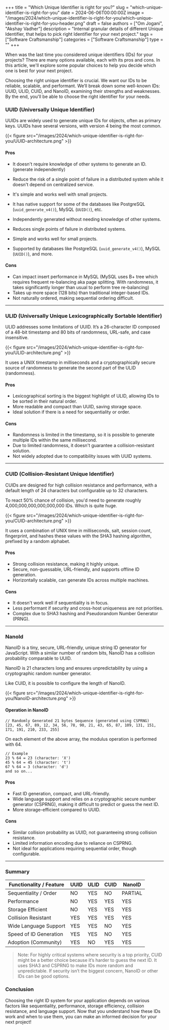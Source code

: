 +++
title = "Which Unique Identifier is right for you?"
slug = "which-unique-identifier-is-right-for-you"
date = 2024-06-06T00:00:00Z
image = "/images/2024/which-unique-identifier-is-right-for-you/which-unique-identifier-is-right-for-you-header.png"
draft = false
authors = ["Om Jogani", "Akshay Vadher"]
description = "Internal granular details of different Unique Identifier, that helps to pick right Identifier for your next project."
tags = ["Software Craftsmanship"]
categories = ["Software Craftsmanship"]
type = ""
+++

When was the last time you considered unique identifiers (IDs) for your projects? There are many options available, each with its pros and cons. In this article, we'll explore some popular choices to help you decide which one is best for your next project.

Choosing the right unique identifier is crucial. We want our IDs to be reliable, scalable, and performant. We’ll break down some well-known IDs: UUID, ULID, CUID, and NanoID, examining their strengths and weaknesses. By the end, you'll be able to choose the right identifier for your needs.

### UUID (Universally Unique Identifier)

UUIDs are widely used to generate unique IDs for objects, often as primary keys. UUIDs have several versions, with version 4 being the most common.


{{< figure src="/images/2024/which-unique-identifier-is-right-for-you/UUID-architecture.png" >}}

#### Pros

- It doesn't require knowledge of other systems to generate an ID. (generate independently)
- Reduce the risk of a single point of failure in a distributed system while it doesn't depend on centralized service.
- It's simple and works well with small projects.
- It has native support for some of the databases like PostgreSQL (`uuid_generate_v4()`), MySQL (`UUID()`), etc.

- Independently generated without needing knowledge of other systems.
- Reduces single points of failure in distributed systems.
- Simple and works well for small projects.
- Supported by databases like PostgreSQL (`uuid_generate_v4()`), MySQL (`UUID()`), and more.

#### Cons

- Can impact insert performance in MySQL (MySQL uses B+ tree which requires frequent re-balancing aka page splitting. With randomness, it takes significantly longer than usual to perform tree re-balancing)
- Takes up more space (128 bits) than traditional integer-based IDs.
- Not naturally ordered, making sequential ordering difficult.

---

### ULID (Universally Unique Lexicographically Sortable Identifier)

ULID addresses some limitations of UUID. It’s a 26-character ID composed of a 48-bit timestamp and 80 bits of randomness, URL-safe, and case insensitive.

{{< figure src="/images/2024/which-unique-identifier-is-right-for-you/ULID-architecture.png" >}}

It uses a UNIX timestamp in milliseconds and a cryptographically secure source of randomness to generate the second part of the ULID (randomness).

#### Pros

- Lexicographical sorting is the biggest highlight of ULID, allowing IDs to be sorted in their natural order.
- More readable and compact than UUID, saving storage space.
- Ideal solution if there is a need for sequentiality or order.

#### Cons

- Randomness is limited in the timestamp, so it is possible to generate multiple IDs within the same millisecond.
- Due to limited randomness, it doesn't guarantee a collision-resistant solution.
- Not widely adopted due to compatibility issues with UUID systems.

---

### CUID (Collision-Resistant Unique Identifier)

CUIDs are designed for high collision resistance and performance, with a default length of 24 characters but configurable up to 32 characters.

To react 50% chance of collision, you'd need to generate roughly 4,000,000,000,000,000,000 IDs. Which is quite huge.

{{< figure src="/images/2024/which-unique-identifier-is-right-for-you/CUID-architecture.png" >}}

It uses a combination of UNIX time in milliseconds, salt, session count, fingerprint, and hashes these values with the SHA3 hashing algorithm, prefixed by a random alphabet.

#### Pros

- Strong collision resistance, making it highly unique.
- Secure, non-guessable, URL-friendly, and supports offline ID generation.
- Horizontally scalable, can generate IDs across multiple machines.

#### Cons

- It doesn't work well if sequentiality is in focus.
- Less performant if security and cross-host uniqueness are not priorities.
- Complex due to SHA3 hashing and Pseudorandom Number Generator (PRNG).


---

### NanoId

NanoID is a tiny, secure, URL-friendly, unique string ID generator for JavaScript. With a similar number of random bits, NanoID has a collision probability comparable to UUID.

NanoID is 21 characters long and ensures unpredictability by using a cryptographic random number generator.

Like CUID, it is possible to configure the length of NanoID.

{{< figure src="/images/2024/which-unique-identifier-is-right-for-you/NanoID-architecture.png" >}}

#### Operation in NanoID

```text
// Randomly Generated 21 bytes Sequence (generated using CSPRNG)
[23, 45, 67, 89, 12, 34, 56, 78, 90, 21, 43, 65, 87, 109, 131, 151, 171, 191, 210, 233, 255]
```

On each element of the above array, the modulus operation is performed with 64.

```text
// Example
23 % 64 = 23 (character: 'X')
45 % 64 = 45 (character: 't')
67 % 64 = 3 (character: 'd')
and so on...
```

#### Pros

- Fast ID generation, compact, and URL-friendly.
- Wide language support and relies on a cryptographic secure number generator (CSPRNG), making it difficult to predict or guess the next ID.
- More storage-efficient compared to UUID.

#### Cons

- Similar collision probability as UUID, not guaranteeing strong collision resistance.
- Limited information encoding due to reliance on CSPRNG.
- Not ideal for applications requiring sequential order, though configurable.

---

### Summary

| Functionality / Feature | UUID | ULID | CUID | NanoID  |
| ----------------------- | ---- | ---- | ---- | ------- |
| Sequentiality / Order   | NO   | YES  | NO   | PARTIAL |
| Performance             | NO   | YES  | YES  | YES     |
| Storage Efficient       | NO   | YES  | YES  | YES     |
| Collision Resistant     | YES  | YES  | YES  | YES     |
| Wide Language Support   | YES  | YES  | NO   | YES     |
| Speed of ID Generation  | YES  | YES  | NO   | YES     |
| Adoption (Community)    | YES  | NO   | YES  | YES     |

> Note: For highly critical systems where security is a top priority, CUID might be a better choice because it’s harder to guess the next ID. It uses SHA3 and CSPRNG to make IDs more random and unpredictable. If security isn’t the biggest concern, NanoID or other IDs can be good options.

### Conclusion

Choosing the right ID system for your application depends on various factors like sequentiality, performance, storage efficiency, collision resistance, and language support. Now that you understand how these IDs work and when to use them, you can make an informed decision for your next project!
